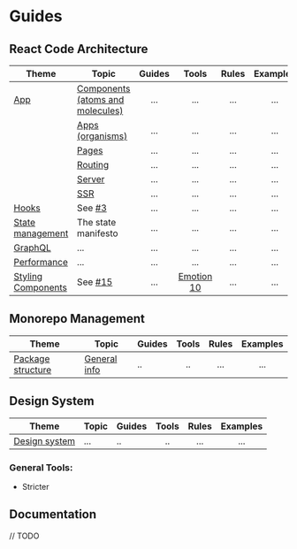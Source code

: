 # Guides

## React Code Architecture

| Theme                                        | Topic                                                                                              | Guides |              Tools               | Rules | Examples |
| -------------------------------------------- | -------------------------------------------------------------------------------------------------- | :----: | :------------------------------: | :---: | :------: |
| [App](./react/app)                           | [Components (atoms and molecules)](<./react/app/components%20(atoms%20and%20molecules)/README.md>) |  ...   |               ...                |  ...  |   ...    |
|                                              | [Apps (organisms)](<./react/app/apps%20(organisms)/README.md>)                                     |  ...   |               ...                |  ...  |   ...    |
|                                              | [Pages](./react/app/pages)                                                                         |  ...   |               ...                |  ...  |   ...    |
|                                              | [Routing](./react/app/routing)                                                                     |  ...   |               ...                |  ...  |   ...    |
|                                              | [Server](react/app/server)                                                                         |  ...   |               ...                |  ...  |   ...    |
|                                              | [SSR](react/app/ssr)                                                                               |  ...   |               ...                |  ...  |   ...    |
| [Hooks](./react/hooks)                       | See [#3](/atlassian/tangerine/issues/3)                                                            |  ...   |               ...                |  ...  |   ...    |
| [State management](./react/state-management) | The state manifesto                                                                                |  ...   |               ...                |  ...  |   ...    |
| [GraphQL](./react/graphql)                   | ...                                                                                                |  ...   |               ...                |  ...  |   ...    |
| [Performance](./react/performance)           | ...                                                                                                |  ...   |               ...                |  ...  |   ...    |
| [Styling Components](./react/styling)        | See [#15](/atlassian/tangerine/issues/15)                                                          |  ...   | [Emotion 10](https://emotion.sh) |  ...  |   ...    |

## Monorepo Management

| Theme                                              | Topic                                         | Guides | Tools | Rules | Examples |
| -------------------------------------------------- | --------------------------------------------- | ------ | :---: | :---: | :------: |
| [Package structure](./monorepo/packages-structure) | [General info](./monorepo/packages-structure) | ..     |  ..   |  ...  |   ...    |

## Design System

| Theme                            | Topic | Guides | Tools | Rules | Examples |
| -------------------------------- | ----- | ------ | :---: | :---: | :------: |
| [Design system](./design-system) | ...   | ..     |  ..   |  ...  |   ...    |

### General Tools:

-   Stricter

## Documentation

// TODO
